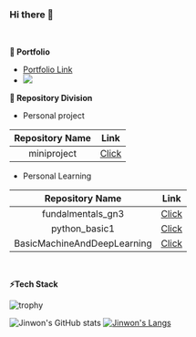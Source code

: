 ### Hi there 👋
<br>


**🔭 Portfolio** 
- [Portfolio Link](https://velog.io/@minw001)
- <a href="[https://velog.io/@minw001]" target="_blank"><img src="https://img.shields.io/badge/[Portfolio]-[#d3d3d3]?style=flat-square&logo=[#000000(Squarespace)]&logoColor=white"/></a>


**🌱 Repository Division**

- Personal project

|**Repository Name**|**Link**|            
|:---:|:---:|
|miniproject|[Click](https://github.com/JINWONMIN/miniproject)|

- Personal Learning

|**Repository Name**|**Link**|            
|:---:|:---:|
|fundalmentals_gn3|[Click](https://github.com/JINWONMIN/fundamentals_gn3)|
|python_basic1|[Click](https://github.com/JINWONMIN/python_basic1)|
|BasicMachineAndDeepLearning|[Click](https://github.com/JINWONMIN/BasicMachineAndDeepLearning)

<br>

**⚡Tech Stack**

![trophy](https://github-profile-trophy.vercel.app/?username=jinwonmin)

![Jinwon's GitHub stats](https://github-readme-stats.vercel.app/api?username=jinwonmin&theme=cobalt&show_icons=true)
[![Jinwon's Langs](https://github-readme-stats.vercel.app/api/top-langs/?username=jinwonmin&layout=compact&theme=cobalt)](https://github.com/jinwonmin)





<!--
**JINWONMIN/jinwonmin** is a ✨ _special_ ✨ repository because its `README.md` (this file) appears on your GitHub profile.

Here are some ideas to get you started:

- 🔭 I’m currently working on ...
- 🌱 I’m currently learning ...
- 👯 I’m looking to collaborate on ...
- 🤔 I’m looking for help with ...
- 💬 Ask me about ...
- 📫 How to reach me: ...
- 😄 Pronouns: ...
- ⚡ Fun fact: ...
-->
